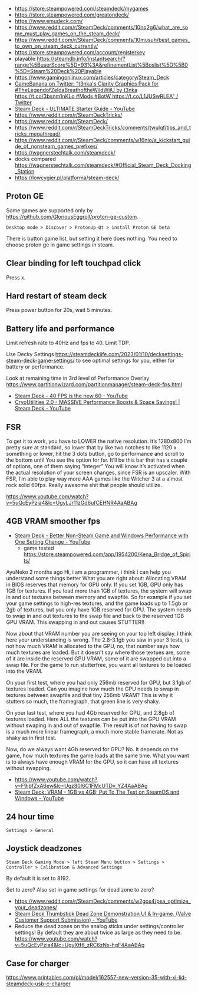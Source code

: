 - https://store.steampowered.com/steamdeck/mygames
- https://store.steampowered.com/greatondeck/
- https://www.emudeck.com/
- https://www.reddit.com/r/SteamDeck/comments/10nq2g6/what_are_some_must_play_games_on_the_steam_deck/
- https://www.reddit.com/r/SteamDeck/comments/10musuh/best_games_to_own_on_steam_deck_currently/
- https://store.steampowered.com/account/registerkey
- playable https://steamdb.info/instantsearch/?range%5BuserScore%5D=93%3A&refinementList%5Boslist%5D%5B0%5D=Steam%20Deck%20Playable
- https://www.gamingonlinux.com/articles/category/Steam_Deck
- [GameBanana on Twitter: "t3nka's Clarity Graphics Pack for #TheLegendofZeldaBreathoftheWildWiiU by t3nka https://t.co/3bsnm1nKLo #Mods #BotW https://t.co/L1JUSwRLEA" / Twitter](https://twitter.com/GameBanana/status/1239687904475131907)
- [Steam Deck - ULTIMATE Starter Guide - YouTube](https://www.youtube.com/watch?v=MbpGPqacCos)
- https://www.reddit.com/r/SteamDeckTricks/
- https://www.reddit.com/r/SteamDeck/
- https://www.reddit.com/r/SteamDeckTricks/comments/twulqf/tips_and_tricks_megathread/
- https://www.reddit.com/r/SteamDeck/comments/w16nio/a_kickstart_guide_of_nonsteam_games_prefixes/
- https://wagnerstechtalk.com/steamdeck/
- docks compared https://wagnerstechtalk.com/steamdeck/#Official_Steam_Deck_Docking_Station
- https://lowcygier.pl/platforma/steam-deck/

## Proton GE

Some games are supported only by https://github.com/GloriousEggroll/proton-ge-custom.

`Desktop mode > Discover > ProtonUp-Qt > install Proton GE beta`

There is button game list, but setting it here does nothing. You need to choose proton ge in game settings in steam.

## Clear binding for left touchpad click

Press x.

## Hard restart of steam deck

Press power button for 20s, wait 5 minutes.

## Battery life and performance

Limit refresh rate to 40Hz and fps to 40. Limit TDP.

Use Decky Settings https://steamdecklife.com/2023/01/10/decksettings-steam-deck-game-settings/ to see optimal settings for you, either for battery or performance.

Look at remaining time in 3rd level of Performance Overlay https://www.partitionwizard.com/partitionmanager/steam-deck-fps.html

- [Steam Deck - 40 FPS is the new 60 - YouTube](https://www.youtube.com/watch?v=ZWZI3CKlByc)
- [CryoUtilities 2.0 - MASSIVE Performance Boosts & Space Savings! | Steam Deck - YouTube](https://www.youtube.com/watch?v=C9EjXYZUqUs)

## FSR

To get it to work, you have to LOWER the native resolution. It’s 1280x800 I’m pretty sure at standard, so lower that by like two notches to like 1120 x something or lower, hit the 3 dots button, go to performance and scroll to the bottom until You see the option for fsr. It’ll be this bar that has a couple of options, one of them saying “integer” You will know it’s activated when the actual resolution of your screen changes, since FSR is an upscaler. With FSR, I’m able to play way more AAA games like the Witcher 3 at a almost rock solid 60fps. Really awesome shit that people should utilize.

https://www.youtube.com/watch?v=5uQcEyPzia4&lc=UgyLJr11zGd6ufCEHNR4AaABAg

## 4GB VRAM smoother fps

- [Steam Deck - Better Non-Steam Game and Windows Performance with One Setting Change - YouTube](https://www.youtube.com/watch?v=qt7l2_SmGnc&t=62s)
  - game tested https://store.steampowered.com/app/1954200/Kena_Bridge_of_Spirits/

AyuNeko
2 months ago
Hi, i am a programmer, i think i can help you understand some things better
What you are right about: Allocating VRAM in BIOS reserves that memory for GPU only. If you set 1GB, GPU only has 1GB for textures. If you load more than 1GB of textures, the system will swap in and out textures between memory and swapfile.
So for example if you set your game settings to high-res textures, and the game loads up to 1.5gb or 2gb of textures, but you only have 1GB reserved for GPU. The system needs to swap in and out textures to the swap file and back to the reserved 1GB GPU VRAM. This swapping in and out causes STUTTER!!

Now about that VRAM number you are seeing on your top left display. I think here your understanding is wrong. The 2.8-3.1gb you saw in your 3 tests, is not how much VRAM is allocated to the GPU, no, that number says how much textures are loaded. But it doesn't say where those textues are, some of it are inside the reserved GPU VRAM, some of it are swapped out into a swap file. For the game to run stutterfree, you want all textures to be loaded into the VRAM.

On your first test, where you had only 256mb reserved for GPU, but 3.1gb of textures loaded. Can you imagine how much the GPU needs to swap in textures between swapfile and that tiny 256mb VRAM? This is why it stutters so much, the framegraph, that green line is very shaky.

On your last test, where you had 4Gb reserved for GPU, and 2.8gb of textures loaded. Here ALL the textures can be put into the GPU VRAM without swaping in and out of swapfile. The result is of not having to swap is a much more linear framegraph, a much more stable framerate. Not as shaky as in first test.

Now, do we always want 4Gb reserved for GPU? No. It depends on the game, how much textures the game loads at the same time. What you want is to always have enough VRAM for the GPU, so it can have all textures without swapping.

- https://www.youtube.com/watch?v=F9jbfZxA6ew&lc=Ugz80I6C1FMcUTDv_YZ4AaABAg
- [Steam Deck: VRAM - 1GB vs 4GB; Put To The Test on SteamOS and Windows - YouTube](https://www.youtube.com/watch?v=MbAK_n1aa2Y)

## 24 hour time

`Settings > General`

## Joystick deadzones

`Steam Deck Gaming Mode > left Steam Menu button > Settings > Controller > Calibration & Advanced Settings`

By default it is set to 8192.

Set to zero? Also set in game settings for dead zone to zero?

- https://www.reddit.com/r/SteamDeck/comments/w2gos4/psa_optimize_your_deadzones/
- [Steam Deck Thumbstick Dead Zone Demonstration UI & In-game. (Valve Customer Support Submission) - YouTube](https://www.youtube.com/watch?v=5Fmwerkb6yo)
- Reduce the dead zones on the analog sticks under settings/controller settings! By default they are about twice as large as they need to be. https://www.youtube.com/watch?v=5uQcEyPzia4&lc=UgyXtf6_zRC6zNx-hgF4AaABAg

## Case for charger

https://www.printables.com/pl/model/162557-new-version-35-with-xl-lid-steamdeck-usb-c-charger
